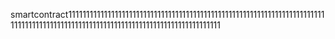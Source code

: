 smartcontract11111111111111111111111111111111111111111111111111111111111111111111111111111111111111111111111111111111111111111111111111111111111
